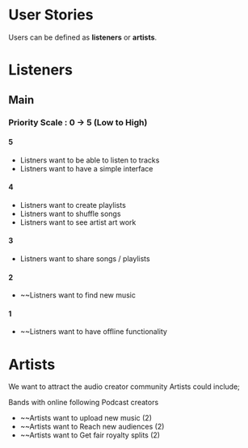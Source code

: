 # User Stories

Users can be defined as **listeners** or **artists**. 

# Listeners

## Main

### Priority Scale : 0 -> 5 (Low to High)

#### 5 

- Listners want to be able to listen to tracks 
- Listners want to have a simple interface 

#### 4

- Listners want to create playlists 
- Listners want to shuffle songs 
- Listners want to see artist art work 

#### 3

- Listners want to share songs / playlists 

#### 2

- ~~Listners want to find new music 

#### 1
 
- ~~Listners want to have offline functionality 


# Artists

We want to attract the audio creator community
Artists could include;

Bands with online following
Podcast creators

- ~~Artists want to upload new music (2)
- ~~Artists want to Reach new audiences (2)
- ~~Artists want to Get fair royalty splits (2)
